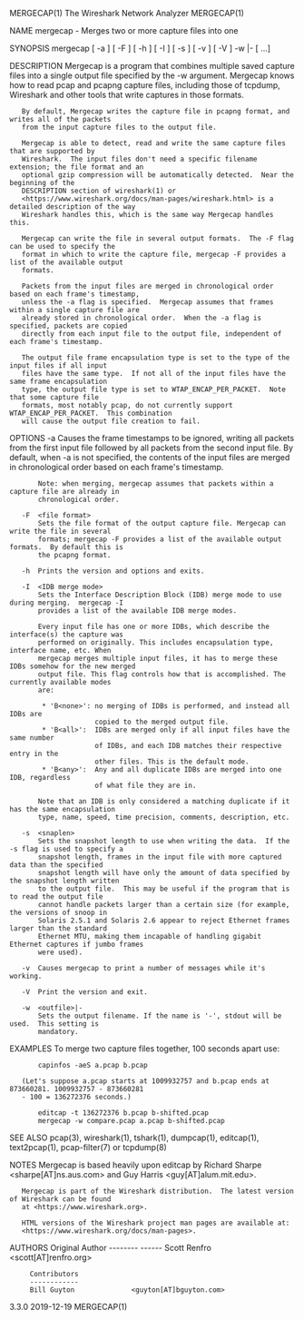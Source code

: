 MERGECAP(1)                         The Wireshark Network Analyzer                         MERGECAP(1)

NAME
       mergecap - Merges two or more capture files into one

SYNOPSIS
       mergecap [ -a ] [ -F <file format> ] [ -h ] [ -I <IDB merge mode> ] [ -s <snaplen> ] [ -v ]
       [ -V ] -w <outfile>|- <infile> [<infile> ...]

DESCRIPTION
       Mergecap is a program that combines multiple saved capture files into a single output file
       specified by the -w argument.  Mergecap knows how to read pcap and pcapng capture files,
       including those of tcpdump, Wireshark and other tools that write captures in those formats.

       By default, Mergecap writes the capture file in pcapng format, and writes all of the packets
       from the input capture files to the output file.

       Mergecap is able to detect, read and write the same capture files that are supported by
       Wireshark.  The input files don't need a specific filename extension; the file format and an
       optional gzip compression will be automatically detected.  Near the beginning of the
       DESCRIPTION section of wireshark(1) or
       <https://www.wireshark.org/docs/man-pages/wireshark.html> is a detailed description of the way
       Wireshark handles this, which is the same way Mergecap handles this.

       Mergecap can write the file in several output formats.  The -F flag can be used to specify the
       format in which to write the capture file, mergecap -F provides a list of the available output
       formats.

       Packets from the input files are merged in chronological order based on each frame's timestamp,
       unless the -a flag is specified.  Mergecap assumes that frames within a single capture file are
       already stored in chronological order.  When the -a flag is specified, packets are copied
       directly from each input file to the output file, independent of each frame's timestamp.

       The output file frame encapsulation type is set to the type of the input files if all input
       files have the same type.  If not all of the input files have the same frame encapsulation
       type, the output file type is set to WTAP_ENCAP_PER_PACKET.  Note that some capture file
       formats, most notably pcap, do not currently support WTAP_ENCAP_PER_PACKET.  This combination
       will cause the output file creation to fail.

OPTIONS
       -a  Causes the frame timestamps to be ignored, writing all packets from the first input file
           followed by all packets from the second input file.  By default, when -a is not specified,
           the contents of the input files are merged in chronological order based on each frame's
           timestamp.

           Note: when merging, mergecap assumes that packets within a capture file are already in
           chronological order.

       -F  <file format>
           Sets the file format of the output capture file. Mergecap can write the file in several
           formats; mergecap -F provides a list of the available output formats.  By default this is
           the pcapng format.

       -h  Prints the version and options and exits.

       -I  <IDB merge mode>
           Sets the Interface Description Block (IDB) merge mode to use during merging.  mergecap -I
           provides a list of the available IDB merge modes.

           Every input file has one or more IDBs, which describe the interface(s) the capture was
           performed on originally. This includes encapsulation type, interface name, etc. When
           mergecap merges multiple input files, it has to merge these IDBs somehow for the new merged
           output file. This flag controls how that is accomplished. The currently available modes
           are:

            * 'B<none>': no merging of IDBs is performed, and instead all IDBs are
                         copied to the merged output file.
            * 'B<all>':  IDBs are merged only if all input files have the same number
                         of IDBs, and each IDB matches their respective entry in the
                         other files. This is the default mode.
            * 'B<any>':  Any and all duplicate IDBs are merged into one IDB, regardless
                         of what file they are in.

           Note that an IDB is only considered a matching duplicate if it has the same encapsulation
           type, name, speed, time precision, comments, description, etc.

       -s  <snaplen>
           Sets the snapshot length to use when writing the data.  If the -s flag is used to specify a
           snapshot length, frames in the input file with more captured data than the specified
           snapshot length will have only the amount of data specified by the snapshot length written
           to the output file.  This may be useful if the program that is to read the output file
           cannot handle packets larger than a certain size (for example, the versions of snoop in
           Solaris 2.5.1 and Solaris 2.6 appear to reject Ethernet frames larger than the standard
           Ethernet MTU, making them incapable of handling gigabit Ethernet captures if jumbo frames
           were used).

       -v  Causes mergecap to print a number of messages while it's working.

       -V  Print the version and exit.

       -w  <outfile>|-
           Sets the output filename. If the name is '-', stdout will be used.  This setting is
           mandatory.

EXAMPLES
       To merge two capture files together, 100 seconds apart use:

           capinfos -aeS a.pcap b.pcap

       (Let's suppose a.pcap starts at 1009932757 and b.pcap ends at 873660281. 1009932757 - 873660281
       - 100 = 136272376 seconds.)

           editcap -t 136272376 b.pcap b-shifted.pcap
           mergecap -w compare.pcap a.pcap b-shifted.pcap

SEE ALSO
       pcap(3), wireshark(1), tshark(1), dumpcap(1), editcap(1), text2pcap(1), pcap-filter(7) or
       tcpdump(8)

NOTES
       Mergecap is based heavily upon editcap by Richard Sharpe <sharpe[AT]ns.aus.com> and Guy Harris
       <guy[AT]alum.mit.edu>.

       Mergecap is part of the Wireshark distribution.  The latest version of Wireshark can be found
       at <https://www.wireshark.org>.

       HTML versions of the Wireshark project man pages are available at:
       <https://www.wireshark.org/docs/man-pages>.

AUTHORS
         Original Author
         -------- ------
         Scott Renfro             <scott[AT]renfro.org>

         Contributors
         ------------
         Bill Guyton              <guyton[AT]bguyton.com>

3.3.0                                         2019-12-19                                   MERGECAP(1)
